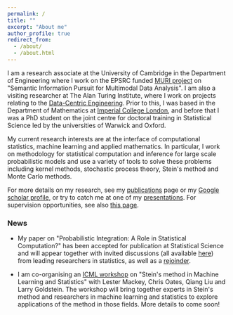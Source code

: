 ```yaml
---
permalink: /
title: ""
excerpt: "About me"
author_profile: true
redirect_from: 
  - /about/
  - /about.html
---
```


I am a research associate at the University of Cambridge in the Department of Engineering where I work on the EPSRC funded [MURI project](http://vision.jhu.edu/infopursuit/) on "Semantic Information Pursuit for Multimodal Data Analysis". I am also a visiting researcher at The Alan Turing Institute, where I work on projects relating to the [Data-Centric Engineering](https://www.turing.ac.uk/research/research-programmes/data-centric-engineering). Prior to this, I was based in the Department of Mathematics at [Imperial College London](http://www.imperial.ac.uk/statistics/), and before that I was a PhD student on the joint centre for doctoral training in Statistical Science led by the universities of Warwick and Oxford.

My current research interests are at the interface of computational statistics, machine learning and applied mathematics. In particular, I work on methodology for statistical computation and inference for large scale probabilistic models and use a variety of tools to solve these problems including kernel methods, stochastic process theory, Stein's method and Monte Carlo methods. 

For more details on my research, see my [publications](https://fxbriol.github.io/papers/) page or my [Google scholar profile](https://scholar.google.co.uk/citations?user=yLBYtAwAAAAJ&hl=en), or try to catch me at one of my [presentations](https://fxbriol.github.io/presentations/). For supervision opportunities, see also [this page](https://fxbriol.github.io/supervision/).

### News

* My paper on "Probabilistic Integration: A Role in Statistical Computation?" has been accepted for publication at Statistical Science and will appear together with invited discussions (all available [here](https://www.imstat.org/journals-and-publications/statistical-science/statistical-science-future-papers/)) from leading researchers in statistics, as well as a [rejoinder](https://arxiv.org/abs/1811.10275). 

* I am co-organising an [ICML workshop](https://icml.cc/Conferences/2019/Schedule?type=Workshop) on "Stein's method in Machine Learning and Statistics" with Lester Mackey, Chris Oates, Qiang Liu and Larry Goldstein. The workshop will bring together experts in Stein's method and researchers in machine learning and statistics to explore applications of the method in those fields. More details to come soon!
